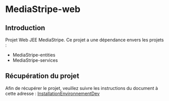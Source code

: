 # MediaStripe-web

## Introduction
Projet Web JEE MediaStripe.
Ce projet a une dépendance envers les projets :
* MediaStripe-entities
* MediaStripe-services

## Récupération du projet
Afin de récupérer le projet, veuillez suivre les instructions du document à cette adresse : [InstallationEnvironnementDev](https://drive.google.com/open?id=0B4FEMhgn_UeecnQ0UnRXdTduUms)

